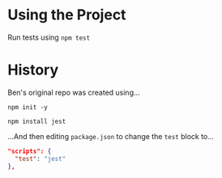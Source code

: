 # Using the Project

Run tests using `npm test`

# History

Ben's original repo was created using...

`npm init -y`

`npm install jest`

...And then editing `package.json` to change the `test` block to...

```json
"scripts": {
  "test": "jest"
},
```
